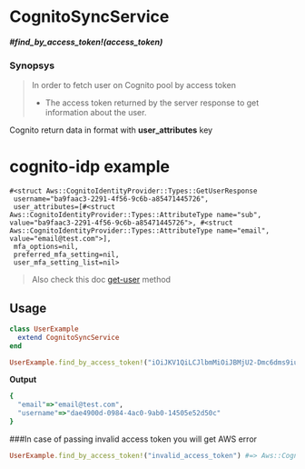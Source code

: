 # CognitoSyncService

__*#find_by_access_token!(access_token)*__

### Synopsys

> In order to fetch user on Cognito pool by access token
> - The access token returned by the server response to get information about the user.

Cognito return data in format with __user_attributes__ key

# cognito-idp example

```
#<struct Aws::CognitoIdentityProvider::Types::GetUserResponse
 username="ba9faac3-2291-4f56-9c6b-a85471445726",
 user_attributes=[#<struct Aws::CognitoIdentityProvider::Types::AttributeType name="sub", value="ba9faac3-2291-4f56-9c6b-a85471445726">, #<struct Aws::CognitoIdentityProvider::Types::AttributeType name="email", value="email@test.com">],
 mfa_options=nil,
 preferred_mfa_setting=nil,
 user_mfa_setting_list=nil>
```

> Also check this doc [get-user](https://docs.aws.amazon.com/cli/latest/reference/cognito-idp/get-user.html) method

## Usage

```ruby
class UserExample
  extend CognitoSyncService
end

UserExample.find_by_access_token!("iOiJKV1QiLCJlbmMiOiJBMjU2-Dmc6dms9iukp_YUfeO6Vj-P9sOom_khf3FWTMz1Mb2dI8v")
```

__Output__

```ruby
{
  "email"=>"email@test.com",
  "username"=>"dae4900d-0984-4ac0-9ab0-14505e52d50c"
}
```

###In case of passing invalid access token you will get AWS error

```ruby
UserExample.find_by_access_token!("invalid_access_token") #=> Aws::CognitoIdentityProvider::Errors::NotAuthorizedException: Invalid Access Token
```
